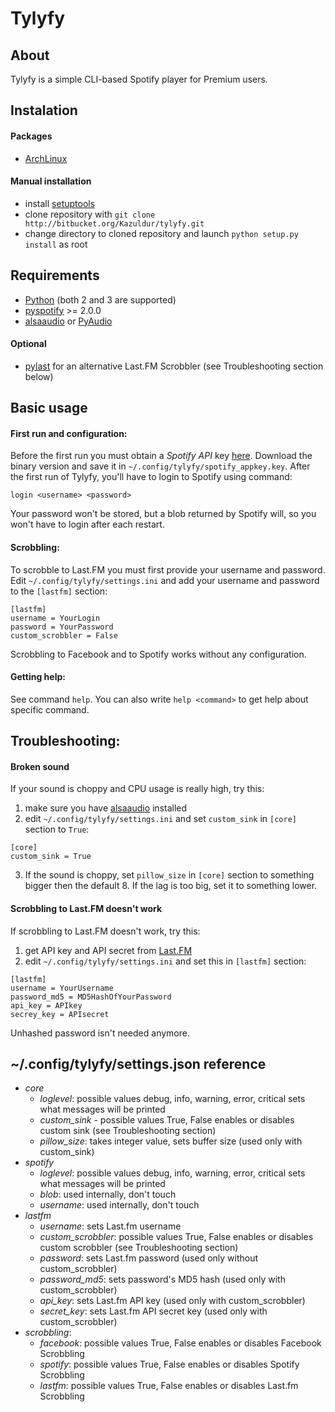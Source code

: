 Tylyfy
======

About
-----

Tylyfy is a simple CLI-based Spotify player for Premium users.

Instalation
-----------

#### Packages

- [ArchLinux](https://aur.archlinux.org/packages/tylyfy-git/)

#### Manual installation

- install [setuptools](https://pypi.python.org/pypi/setuptools)
- clone repository with `git clone http://bitbucket.org/Kazuldur/tylyfy.git`
- change directory to cloned repository and launch `python setup.py install` as root

Requirements
------------

- [Python](http://python.org) (both 2 and 3 are supported)
- [pyspotify](http://pyspotify.mopidy.com/en/latest/) >= 2.0.0
- [alsaaudio](http://pyalsaaudio.sourceforge.net/) or [PyAudio](http://people.csail.mit.edu/hubert/pyaudio/)

#### Optional

- [pylast](https://code.google.com/p/pylast/) for an alternative Last.FM Scrobbler (see Troubleshooting section below)

Basic usage
-----------

#### First run and configuration:

Before the first run you must obtain a _Spotify API_ key [here](https://developer.spotify.com/my-account/keys). Download the binary version and save it in `~/.config/tylyfy/spotify_appkey.key`.
After the first run of Tylyfy, you'll have to login to Spotify using command:
```
login <username> <password>
```

Your password won't be stored, but a blob returned by Spotify will, so you won't have to login after each restart.

#### Scrobbling:

To scrobble to Last.FM you must first provide your username and password. Edit `~/.config/tylyfy/settings.ini` and add your username and password to the `[lastfm]` section:
```
[lastfm]
username = YourLogin
password = YourPassword
custom_scrobbler = False
```

Scrobbling to Facebook and to Spotify works without any configuration.

#### Getting help:

See command `help`. You can also write `help <command>` to get help about specific command.

Troubleshooting:
----------------

#### Broken sound

If your sound is choppy and CPU usage is really high, try this:

1. make sure you have [alsaaudio](http://pyalsaaudio.sourceforge.net/) installed
2. edit `~/.config/tylyfy/settings.ini` and set `custom_sink` in `[core]` section to `True`:
```
[core]
custom_sink = True
```
3. If the sound is choppy, set `pillow_size` in `[core]` section to something bigger then the default 8. If the lag is too big, set it to something lower.

#### Scrobbling to Last.FM doesn't work
If scrobbling to Last.FM doesn't work, try this:

1. get API key and API secret from [Last.FM](http://www.lastfm.pl/api/account/create)
2. edit `~/.config/tylyfy/settings.ini` and set this in `[lastfm]` section:
```
[lastfm]
username = YourUsername
password_md5 = MD5HashOfYourPassword
api_key = APIkey
secrey_key = APIsecret
```
Unhashed password isn't needed anymore.

~/.config/tylyfy/settings.json reference
----------------------------------------

- *core*
    - *loglevel*: possible values debug, info, warning, error, critical
      sets what messages will be printed
    - *custom_sink* - possible values True, False
      enables or disables custom sink (see Troubleshooting section)
    - *pillow_size*: takes integer value, sets buffer size (used only with custom_sink)
- *spotify*
    - *loglevel*: possible values debug, info, warning, error, critical
      sets what messages will be printed
    - *blob*: used internally, don't touch
    - *username*: used internally, don't touch
- *lastfm*
    - *username*: sets Last.fm username
    - *custom_scrobbler*: possible values True, False
      enables or disables custom scrobbler (see Troubleshooting section)
    - *password*: sets Last.fm password (used only without custom_scrobbler)
    - *password_md5*: sets password's MD5 hash (used only with custom_scrobbler)
    - *api_key*: sets Last.fm API key (used only with custom_scrobbler)
    - *secret_key*: sets Last.fm API secret key (used only with custom_scrobbler)
- *scrobbling*:
    - *facebook*: possible values True, False
      enables or disables Facebook Scrobbling
    - *spotify*: possible values True, False
      enables or disables Spotify Scrobbling
    - *lastfm*: possible values True, False
      enables or disables Last.fm Scrobbling
